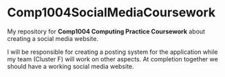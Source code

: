 # Comp1004SocialMediaCoursework
My repository for **Comp1004 Computing Practice Coursework** about creating a social media website.

I will be responsible for creating a posting system for the application while my team (Cluster F) will work on other aspects. At completion together we should have a working social media website.
